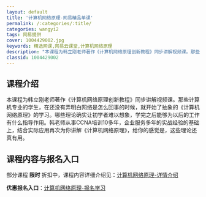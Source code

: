 ```yaml
---
layout: default
title: '计算机网络原理-网易精品单课'
permalink: /:categories/:title/
categories: wangyi2
tags: 网易提供
cover: 1004429002.jpg
keywords: 精选网课,网易云课堂,计算机网络原理
description: "本课程为韩立刚老师著作《计算机网络原理创新教程》同步讲解视频课。那些计算机专业的学生，在还没有弄明白网络是怎么回事的时候，就开始了抽象的《计算机网络原理》的学习。哪些理论确实让初学者难以想象"
classid: 1004429002
---
```


## 课程介绍

本课程为韩立刚老师著作《计算机网络原理创新教程》同步讲解视频课。那些计算机专业的学生，在还没有弄明白网络是怎么回事的时候，就开始了抽象的《计算机网络原理》的学习。哪些理论确实让初学者难以想象，学完之后能够为以后的工作有什么指导作用。韩老师从事CCNA培训10多年，企业服务多年的实战经验的基础上，结合实际应用再次为你讲解《计算机网络原理》，给你的感觉是，这些理论还真有用。

## 课程内容与报名入口

部分课程 **限时** 折扣中，课程内容详细介绍见：[计算机网络原理-详情介绍](https://study.163.com/course/introduction/1004429002.htm?share=1&shareId=1025206652&utm_campaign=share&utm_medium=iphoneShare&utm_source=&utm_u=1025206652)

**优惠报名入口**：[计算机网络原理-报名学习](https://study.163.com/course/introduction/1004429002.htm?share=1&shareId=1025206652&utm_campaign=share&utm_medium=iphoneShare&utm_source=&utm_u=1025206652)

